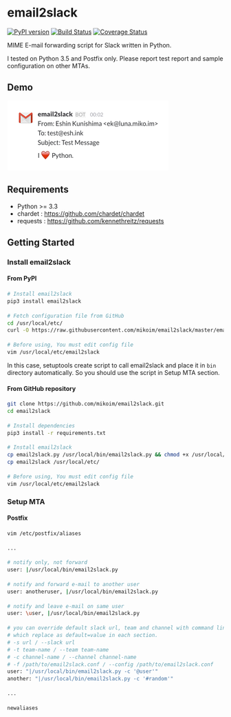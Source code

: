 # email2slack

[![PyPI version](https://badge.fury.io/py/email2slack.svg)](https://badge.fury.io/py/email2slack)
[![Build Status](https://travis-ci.org/mikoim/email2slack.svg?branch=master)](https://travis-ci.org/mikoim/email2slack)
[![Coverage Status](https://coveralls.io/repos/github/mikoim/email2slack/badge.svg?branch=master)](https://coveralls.io/github/mikoim/email2slack?branch=master)

MIME E-mail forwarding script for Slack written in Python.

I tested on Python 3.5 and Postfix only.
Please report test report and sample configuration on other MTAs.

## Demo

![Slack](slack-demo.png)

## Requirements

 - Python >= 3.3
 - chardet  : https://github.com/chardet/chardet
 - requests : https://github.com/kennethreitz/requests

## Getting Started

### Install email2slack

#### From PyPI

```bash
# Install email2slack
pip3 install email2slack

# Fetch configuration file from GitHub
cd /usr/local/etc/
curl -O https://raw.githubusercontent.com/mikoim/email2slack/master/email2slack

# Before using, You must edit config file
vim /usr/local/etc/email2slack
```

In this case, setuptools create script to call email2slack and place it in ```bin``` directory automatically.
So you should use the script in Setup MTA section.

#### From GitHub repository

```bash
git clone https://github.com/mikoim/email2slack.git
cd email2slack

# Install dependencies
pip3 install -r requirements.txt

# Install email2slack
cp email2slack.py /usr/local/bin/email2slack.py && chmod +x /usr/local/bin/email2slack.py
cp email2slack /usr/local/etc/

# Before using, You must edit config file
vim /usr/local/etc/email2slack
```

### Setup MTA

#### Postfix

```bash
vim /etc/postfix/aliases

...

# notify only, not forward
user: |/usr/local/bin/email2slack.py

# notify and forward e-mail to another user
user: anotheruser, |/usr/local/bin/email2slack.py

# notify and leave e-mail on same user
user: \user, |/usr/local/bin/email2slack.py

# you can override default slack url, team and channel with command line option,
# which replace as default=value in each section.
# -s url / --slack url
# -t team-name / --team team-name
# -c channel-name / --channel channel-name
# -f /path/to/email2slack.conf / --config /path/to/email2slack.conf
user: "|/usr/local/bin/email2slack.py -c '@user'"
another: "|/usr/local/bin/email2slack.py -c '#random'"

...

newaliases
```
